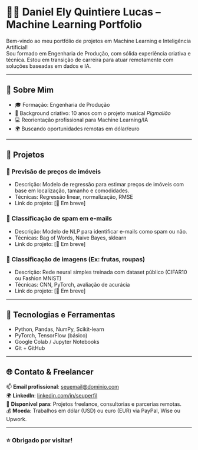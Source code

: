 # 👨‍💻 Daniel Ely Quintiere Lucas – Machine Learning Portfolio

Bem-vindo ao meu portfólio de projetos em Machine Learning e Inteligência Artificial!  
Sou formado em Engenharia de Produção, com sólida experiência criativa e técnica. Estou em transição de carreira para atuar remotamente com soluções baseadas em dados e IA.

---

## 🚀 Sobre Mim

- 🎓 Formação: Engenharia de Produção
- 🎵 Background criativo: 10 anos com o projeto musical *Pigmalião*
- 💻 Reorientação profissional para Machine Learning/IA
- 🌍 Buscando oportunidades remotas em dólar/euro

---

## 📂 Projetos

### 🔹 Previsão de preços de imóveis
- Descrição: Modelo de regressão para estimar preços de imóveis com base em localização, tamanho e comodidades.
- Técnicas: Regressão linear, normalização, RMSE
- Link do projeto: [🔗 Em breve]

### 🔹 Classificação de spam em e-mails
- Descrição: Modelo de NLP para identificar e-mails como spam ou não.
- Técnicas: Bag of Words, Naive Bayes, sklearn
- Link do projeto: [🔗 Em breve]

### 🔹 Classificação de imagens (Ex: frutas, roupas)
- Descrição: Rede neural simples treinada com dataset público (CIFAR10 ou Fashion MNIST)
- Técnicas: CNN, PyTorch, avaliação de acurácia
- Link do projeto: [🔗 Em breve]

---

## 🧰 Tecnologias e Ferramentas

- Python, Pandas, NumPy, Scikit-learn
- PyTorch, TensorFlow (básico)
- Google Colab / Jupyter Notebooks
- Git + GitHub

---

## 🌐 Contato & Freelancer

📫 **Email profissional**: seuemail@dominio.com  
🌍 **LinkedIn**: [linkedin.com/in/seuperfil](https://linkedin.com/in/seuperfil)  
💼 **Disponível para**: Projetos freelance, consultorias e parcerias remotas.  
💰 **Moeda**: Trabalhos em dólar (USD) ou euro (EUR) via PayPal, Wise ou Upwork.

---

### ⭐️ Obrigado por visitar!